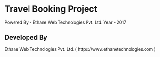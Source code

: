 # Travel Booking Project

Powered By - Ethane Web Technologies Pvt. Ltd.
Year - 2017

<h2>Developed By</h2>
Ethane Web Technologies Pvt. Ltd. ( https://www.ethanetechnologies.com )
